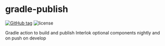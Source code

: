 # gradle-publish

[![GitHub tag](https://img.shields.io/github/tag/interlok-tooling/gradle-publish.svg)](https://github.com/interlok-tooling/gradle-publish/tags) ![license](https://img.shields.io/github/license/interlok-tooling/gradle-publish.svg)

Gradle action to build and publish Interlok optional components nightly and on push on develop
